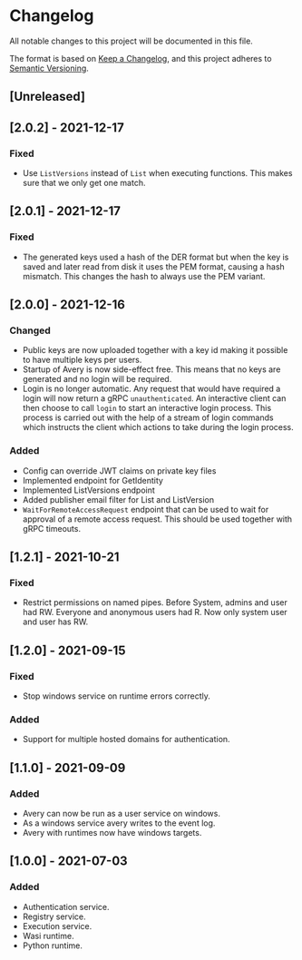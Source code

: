 # Changelog
All notable changes to this project will be documented in this file.

The format is based on [Keep a Changelog](https://keepachangelog.com/en/1.0.0/),
and this project adheres to [Semantic Versioning](https://semver.org/spec/v2.0.0.html).

## [Unreleased]

## [2.0.2] - 2021-12-17

### Fixed
- Use `ListVersions` instead of `List` when executing functions. This makes sure that we
  only get one match.

## [2.0.1] - 2021-12-17

### Fixed
- The generated keys used a hash of the DER format but when the key is saved and later
  read from disk it uses the PEM format, causing a hash mismatch. This changes the hash to
  always use the PEM variant.

## [2.0.0] - 2021-12-16

### Changed
- Public keys are now uploaded together with a key id making it possible to have multiple keys per users.
- Startup of Avery is now side-effect free. This means that no keys are generated and no
  login will be required.
- Login is no longer automatic. Any request that would have required a login will now
  return a gRPC `unauthenticated`. An interactive client can then choose to call `login`
  to start an interactive login process. This process is carried out with the help of a
  stream of login commands which instructs the client which actions to take during the
  login process.

### Added
- Config can override JWT claims on private key files
- Implemented endpoint for GetIdentity
- Implemented ListVersions endpoint
- Added publisher email filter for List and ListVersion
- `WaitForRemoteAccessRequest` endpoint that can be used to wait for approval of a remote
  access request. This should be used together with gRPC timeouts.

## [1.2.1] - 2021-10-21

### Fixed
- Restrict permissions on named pipes. Before System, admins and user had RW. Everyone and anonymous users had R. Now only system user and user has RW.

## [1.2.0] - 2021-09-15

### Fixed
- Stop windows service on runtime errors correctly.

### Added
- Support for multiple hosted domains for authentication.

## [1.1.0] - 2021-09-09

### Added
- Avery can now be run as a user service on windows.
- As a windows service avery writes to the event log.
- Avery with runtimes now have windows targets.

## [1.0.0] - 2021-07-03

### Added
- Authentication service.
- Registry service.
- Execution service.
- Wasi runtime.
- Python runtime.
